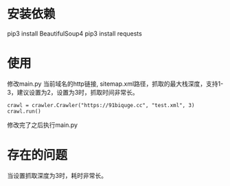 # 安装依赖
pip3 install BeautifulSoup4
pip3 install requests

# 使用
修改main.py
当前域名的http链接, sitemap.xml路径，抓取的最大栈深度，支持1-3，建议设置为2，设置为3时，抓取时间非常长。
```
crawl = crawler.Crawler("https://91biquge.cc", "test.xml", 3)
crawl.run()
```
修改完了之后执行main.py

# 存在的问题
当设置抓取深度为3时，耗时非常长。
